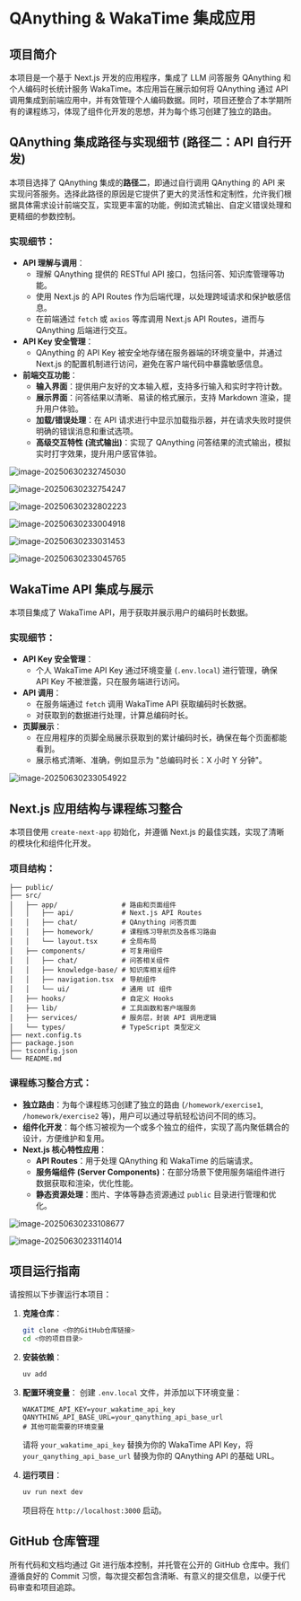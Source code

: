 # QAnything & WakaTime 集成应用

## 项目简介

本项目是一个基于 Next.js 开发的应用程序，集成了 LLM 问答服务 QAnything 和个人编码时长统计服务 WakaTime。本应用旨在展示如何将 QAnything 通过 API 调用集成到前端应用中，并有效管理个人编码数据。同时，项目还整合了本学期所有的课程练习，体现了组件化开发的思想，并为每个练习创建了独立的路由。

## QAnything 集成路径与实现细节 (路径二：API 自行开发)

本项目选择了 QAnything 集成的**路径二**，即通过自行调用 QAnything 的 API 来实现问答服务。选择此路径的原因是它提供了更大的灵活性和定制性，允许我们根据具体需求设计前端交互，实现更丰富的功能，例如流式输出、自定义错误处理和更精细的参数控制。

### 实现细节：

- **API 理解与调用**：
  - 理解 QAnything 提供的 RESTful API 接口，包括问答、知识库管理等功能。
  - 使用 Next.js 的 API Routes 作为后端代理，以处理跨域请求和保护敏感信息。
  - 在前端通过 `fetch` 或 `axios` 等库调用 Next.js API Routes，进而与 QAnything 后端进行交互。
- **API Key 安全管理**：
  - QAnything 的 API Key 被安全地存储在服务器端的环境变量中，并通过 Next.js 的配置机制进行访问，避免在客户端代码中暴露敏感信息。
- **前端交互功能**：
  - **输入界面**：提供用户友好的文本输入框，支持多行输入和实时字符计数。
  - **展示界面**：问答结果以清晰、易读的格式展示，支持 Markdown 渲染，提升用户体验。
  - **加载/错误处理**：在 API 请求进行中显示加载指示器，并在请求失败时提供明确的错误消息和重试选项。
  - **高级交互特性 (流式输出)**：实现了 QAnything 问答结果的流式输出，模拟实时打字效果，提升用户感官体验。

![image-20250630232745030](/Users/night/Documents/Codes/SaltyFish/250530-qanything-all/250530-qanything-3/assets/image-20250630232745030.png)

![image-20250630232754247](/Users/night/Documents/Codes/SaltyFish/250530-qanything-all/250530-qanything-3/assets/image-20250630232754247.png)

![image-20250630232802223](/Users/night/Documents/Codes/SaltyFish/250530-qanything-all/250530-qanything-3/assets/image-20250630232802223.png)

![image-20250630233004918](/Users/night/Documents/Codes/SaltyFish/250530-qanything-all/250530-qanything-3/assets/image-20250630233004918.png)

![image-20250630233031453](/Users/night/Documents/Codes/SaltyFish/250530-qanything-all/250530-qanything-3/assets/image-20250630233031453.png)

![image-20250630233045765](/Users/night/Documents/Codes/SaltyFish/250530-qanything-all/250530-qanything-3/assets/image-20250630233045765.png)

## WakaTime API 集成与展示

本项目集成了 WakaTime API，用于获取并展示用户的编码时长数据。

### 实现细节：

- **API Key 安全管理**：
  - 个人 WakaTime API Key 通过环境变量 (`.env.local`) 进行管理，确保 API Key 不被泄露，只在服务端进行访问。
- **API 调用**：
  - 在服务端通过 `fetch` 调用 WakaTime API 获取编码时长数据。
  - 对获取到的数据进行处理，计算总编码时长。
- **页脚展示**：
  - 在应用程序的页脚全局展示获取到的累计编码时长，确保在每个页面都能看到。
  - 展示格式清晰、准确，例如显示为 "总编码时长：X 小时 Y 分钟"。

![image-20250630233054922](/Users/night/Documents/Codes/SaltyFish/250530-qanything-all/250530-qanything-3/assets/image-20250630233054922.png)

## Next.js 应用结构与课程练习整合

本项目使用 `create-next-app` 初始化，并遵循 Next.js 的最佳实践，实现了清晰的模块化和组件化开发。

### 项目结构：

```
├── public/
├── src/
│   ├── app/                # 路由和页面组件
│   │   ├── api/            # Next.js API Routes
│   │   ├── chat/           # QAnything 问答页面
│   │   ├── homework/       # 课程练习导航页及各练习路由
│   │   └── layout.tsx      # 全局布局
│   ├── components/         # 可复用组件
│   │   ├── chat/           # 问答相关组件
│   │   ├── knowledge-base/ # 知识库相关组件
│   │   ├── navigation.tsx  # 导航组件
│   │   └── ui/             # 通用 UI 组件
│   ├── hooks/              # 自定义 Hooks
│   ├── lib/                # 工具函数和客户端服务
│   ├── services/           # 服务层，封装 API 调用逻辑
│   └── types/              # TypeScript 类型定义
├── next.config.ts
├── package.json
├── tsconfig.json
└── README.md
```

### 课程练习整合方式：

- **独立路由**：为每个课程练习创建了独立的路由 (`/homework/exercise1`, `/homework/exercise2` 等)，用户可以通过导航轻松访问不同的练习。
- **组件化开发**：每个练习被视为一个或多个独立的组件，实现了高内聚低耦合的设计，方便维护和复用。
- **Next.js 核心特性应用**：
  - **API Routes**：用于处理 QAnything 和 WakaTime 的后端请求。
  - **服务端组件 (Server Components)**：在部分场景下使用服务端组件进行数据获取和渲染，优化性能。
  - **静态资源处理**：图片、字体等静态资源通过 `public` 目录进行管理和优化。

![image-20250630233108677](/Users/night/Documents/Codes/SaltyFish/250530-qanything-all/250530-qanything-3/assets/image-20250630233108677.png)

![image-20250630233114014](/Users/night/Documents/Codes/SaltyFish/250530-qanything-all/250530-qanything-3/assets/image-20250630233114014.png)

## 项目运行指南

请按照以下步骤运行本项目：

1.  **克隆仓库**：
    ```bash
    git clone <你的GitHub仓库链接>
    cd <你的项目目录>
    ```

2.  **安装依赖**：
    ```bash
    uv add
    ```

3.  **配置环境变量**：
    创建 `.env.local` 文件，并添加以下环境变量：
    ```
    WAKATIME_API_KEY=your_wakatime_api_key
    QANYTHING_API_BASE_URL=your_qanything_api_base_url
    # 其他可能需要的环境变量
    ```
    请将 `your_wakatime_api_key` 替换为你的 WakaTime API Key，将 `your_qanything_api_base_url` 替换为你的 QAnything API 的基础 URL。

4.  **运行项目**：
    ```bash
    uv run next dev
    ```

    项目将在 `http://localhost:3000` 启动。

## GitHub 仓库管理

所有代码和文档均通过 Git 进行版本控制，并托管在公开的 GitHub 仓库中。我们遵循良好的 Commit 习惯，每次提交都包含清晰、有意义的提交信息，以便于代码审查和项目追踪。
